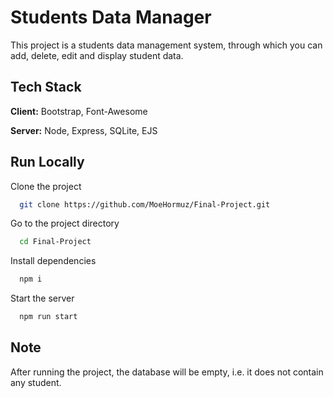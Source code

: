 
# Students Data Manager

This project is a students data management system, through which you can add, delete, edit and display student data.
## Tech Stack

**Client:** Bootstrap, Font-Awesome

**Server:** Node, Express, SQLite, EJS


## Run Locally

Clone the project

```bash
  git clone https://github.com/MoeHormuz/Final-Project.git
```

Go to the project directory

```bash
  cd Final-Project
```

Install dependencies

```bash
  npm i
```

Start the server

```bash
  npm run start
```
## Note

After running the project, the database will be empty, i.e. it does not contain any student.
